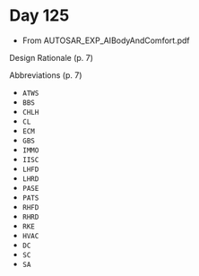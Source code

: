 # Day 125

* From AUTOSAR\_EXP\_AIBodyAndComfort.pdf

Design Rationale (p. 7)

Abbreviations (p. 7)
* `ATWS`
* `BBS`
* `CHLH`
* `CL`
* `ECM`
* `GBS`
* `IMMO`
* `IISC`
* `LHFD`
* `LHRD`
* `PASE`
* `PATS`
* `RHFD`
* `RHRD`
* `RKE`
* `HVAC`
* `DC`
* `SC`
* `SA`
